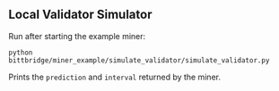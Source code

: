 ## Local Validator Simulator

Run after starting the example miner:
```
python bittbridge/miner_example/simulate_validator/simulate_validator.py
```
Prints the `prediction` and `interval` returned by the miner.


